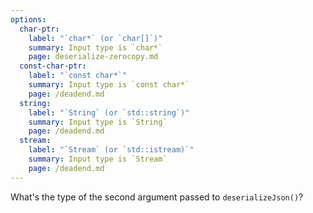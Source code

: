 ```yaml
---
options:
  char-ptr:
    label: "`char*` (or `char[]`)"
    summary: Input type is `char*`
    page: deserialize-zerocopy.md
  const-char-ptr:
    label: "`const char*`"
    summary: Input type is `const char*`
    page: /deadend.md
  string:
    label: "`String` (or `std::string`)"
    summary: Input type is `String`
    page: /deadend.md
  stream:
    label: "`Stream` (or `std::istream)`"
    summary: Input type is `Stream`
    page: /deadend.md
---
```


What's the type of the second argument passed to `deserializeJson()`?
